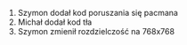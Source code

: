 1. Szymon dodał kod poruszania się pacmana 
2. Michał dodał kod tła
3. Szymon zmienił rozdzielczość na 768x768
